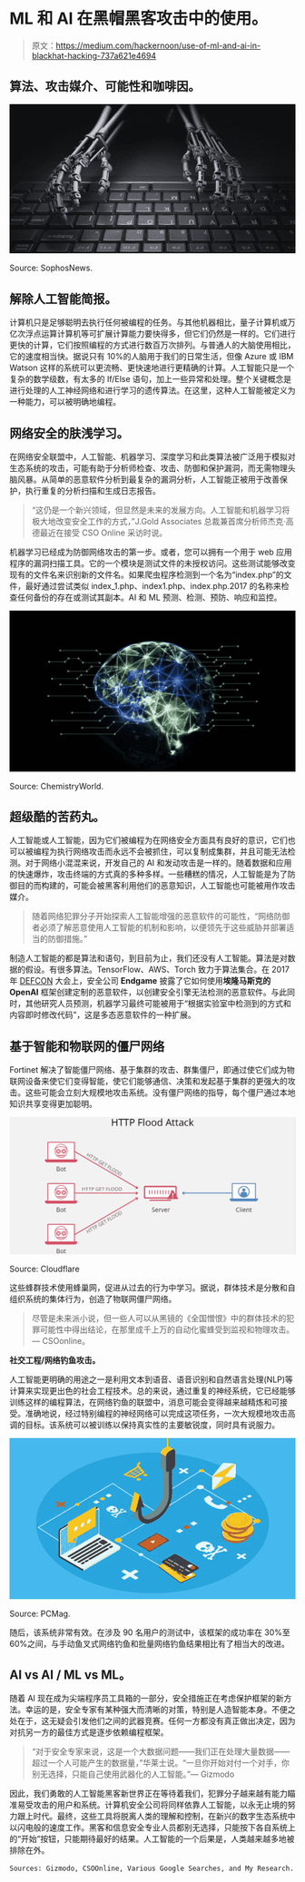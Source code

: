 # ML 和 AI 在黑帽黑客攻击中的使用。

> 原文：<https://medium.com/hackernoon/use-of-ml-and-ai-in-blackhat-hacking-737a621e4694>

## 算法、攻击媒介、可能性和咖啡因。

![](img/b3dbd2d7cb21d40cf32cb1a62a2668ee.png)

Source: SophosNews.

## 解除人工智能简报。

计算机只是足够聪明去执行任何被编程的任务。与其他机器相比，量子计算机或万亿次浮点运算计算机等可扩展计算能力要快得多，但它们仍然是一样的。它们进行更快的计算，它们按照编程的方式进行数百万次排列。与普通人的大脑使用相比，它的速度相当快。据说只有 10%的人脑用于我们的日常生活，但像 Azure 或 IBM Watson 这样的系统可以更流畅、更快速地进行更精确的计算。人工智能只是一个复杂的数学级数，有太多的 If/Else 语句，加上一些异常和处理。整个关键概念是进行处理的人工神经网络和进行学习的遗传算法。在这里，这种人工智能被定义为一种能力，可以被明确地编程。

## 网络安全的肤浅学习。

在网络安全联盟中，人工智能、机器学习、深度学习和此类算法被广泛用于模拟对生态系统的攻击，可能有助于分析师检查、攻击、防御和保护漏洞，而无需物理头脑风暴。从简单的恶意软件分析到最复杂的漏洞分析，人工智能正被用于改善保护，执行重复的分析扫描和生成日志报告。

> “这仍是一个新兴领域，但显然是未来的发展方向。人工智能和机器学习将极大地改变安全工作的方式，”J.Gold Associates 总裁兼首席分析师杰克·高德最近在接受 CSO Online 采访时说。

机器学习已经成为防御网络攻击的第一步。或者，您可以拥有一个用于 web 应用程序的漏洞扫描工具。它的一个模块是测试文件的未授权访问。这些测试能够改变现有的文件名来识别新的文件名。如果爬虫程序检测到一个名为“index.php”的文件，最好通过尝试类似 index_1.php、index1.php、index.php.2017 的名称来检查任何备份的存在或测试其副本。AI 和 ML 预测、检测、预防、响应和监控。

![](img/7f7582a6d052adabe93ea94c08dd2e1c.png)

Source: ChemistryWorld.

## 超级酷的苦药丸。

人工智能或人工智能，因为它们被编程为在网络安全方面具有良好的意识，它们也可以被编程为执行网络攻击而永远不会被抓住，可以复制成集群，并且可能无法检测。对于网络小混混来说，开发自己的 AI 和发动攻击是一样的。随着数据和应用的快速爆炸，攻击终端的方式真的多种多样。一些糟糕的情况，人工智能是为了防御目的而构建的，可能会被黑客利用他们的恶意知识，人工智能也可能被用作攻击媒介。

> 随着网络犯罪分子开始探索人工智能增强的恶意软件的可能性，“网络防御者必须了解恶意使用人工智能的机制和影响，以便领先于这些威胁并部署适当的防御措施。”

制造人工智能的都是算法和语句，到目前为止，我们还没有人工智能。算法是对数据的假设。有很多算法。TensorFlow、AWS、Torch 致力于算法集合。在 2017 年 [DEFCON](https://www.defcon.org/html/defcon-25/dc-25-index.html) 大会上，安全公司 **Endgame** 披露了它如何使用**埃隆马斯克的 OpenAI** 框架创建定制的恶意软件，以创建安全引擎无法检测的恶意软件。与此同时，其他研究人员预测，机器学习最终可能被用于“根据实验室中检测到的方式和内容即时修改代码”，这是多态恶意软件的一种扩展。

## 基于智能和物联网的僵尸网络

Fortinet 解决了智能僵尸网络、基于集群的攻击、群集僵尸，即通过使它们成为物联网设备来使它们变得智能，使它们能够通信、决策和发起基于集群的更强大的攻击。这些可能会立刻大规模地攻击系统。没有僵尸网络的指导，每个僵尸通过本地知识共享变得更加聪明。

![](img/31536d632f260ae3e0b84a493bd7a4a2.png)

Source: Cloudflare

这些蜂群技术使用蜂巢网，促进从过去的行为中学习。据说，群体技术是分散和自组织系统的集体行为，创造了物联网僵尸网络。

> 尽管是未来派小说，但一些人可以从黑镜的《全国憎恨》中的群体技术的犯罪可能性中得出结论，在那里成千上万的自动化蜜蜂受到监视和物理攻击。— CSOonline。

**社交工程/网络钓鱼攻击。**

人工智能更明确的用途之一是利用文本到语音、语音识别和自然语言处理(NLP)等计算来实现更出色的社会工程技术。总的来说，通过重复的神经系统，它已经能够训练这样的编程算法，在网络钓鱼的联盟中，消息可能会变得越来越精炼和可接受。准确地说，经过特别编程的神经网络可以完成这项任务，一次大规模地攻击高调的目标。该系统可以被训练以保持真实性的主要敏锐度，同时具有说服力。

![](img/89c753f86c2aa5ab485b87b7740c6d16.png)

Source: PCMag.

随后，该系统非常有效。在涉及 90 名用户的测试中，该框架的成功率在 30%至 60%之间，与手动鱼叉式网络钓鱼和批量网络钓鱼结果相比有了相当大的改进。

## AI vs AI / ML vs ML。

随着 AI 现在成为尖端程序员工具箱的一部分，安全措施正在考虑保护框架的新方法。幸运的是，安全专家有某种强大而清晰的对策，特别是人造智能本身。不便之处在于，这无疑会引发他们之间的武器竞赛。任何一方都没有真正做出决定，因为对抗另一方的最佳方式是逐步依赖编程框架。

> “对于安全专家来说，这是一个大数据问题——我们正在处理大量数据——超过一个人可能产生的数据量，”华莱士说。“一旦你开始对付一个对手，你别无选择，只能自己使用武器化的人工智能。”— Gizmodo

因此，我们勇敢的人工智能黑客新世界正在等待着我们，犯罪分子越来越有能力瞄准易受攻击的用户和系统。计算机安全公司将同样依靠人工智能，以永无止境的努力跟上时代。最终，这些工具将脱离人类的理解和控制，在新兴的数字生态系统中以闪电般的速度工作。黑客和信息安全专业人员都别无选择，只能按下各自系统上的“开始”按钮，只能期待最好的结果。人工智能的一个后果是，人类越来越多地被排除在外。

```
Sources: Gizmodo, CSOOnline, Various Google Searches, and My Research.
```
